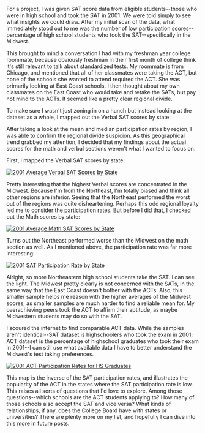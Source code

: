 
For a project, I was given SAT score data from eligible students--those who were in high school and took the SAT in 2001. We were told simply to see what insights we could draw. After my initial scan of the data, what immediately stood out to me was the number of low participation scores--percentage of high school students who took the SAT--specifically in the Midwest. 

This brought to mind a conversation I had with my freshman year college roommate, because obviously freshman in their first month of college think it's still relevant to talk about standardized tests. My roommate is from Chicago, and mentioned that all of her classmates were taking the ACT, but none of the schools she wanted to attend required the ACT. She was primarily looking at East Coast schools. I then thought about my own classmates on the East Coast who would take and retake the SATs, but pay not mind to the ACTs. It seemed like a pretty clear regional divide.

To make sure I wasn't just zoning in on a hunch but instead looking at the dataset as a whole, I mapped out the Verbal SAT scores by state:

After taking a look at the mean and median participation rates by region, I was able to confirm the regional divide suspicion. As this geographical trend grabbed my attention, I decided that my findings about the actual scores for the math and verbal sections weren't what I wanted to focus on.


First, I mapped the Verbal SAT scores by state:

<div class='tableauPlaceholder' id='viz1490032901891' style='position: relative'><noscript><a href='#'><img alt='2001 Average Verbal SAT Scores by State ' src='https:&#47;&#47;public.tableau.com&#47;static&#47;images&#47;20&#47;2001AverageVerbalSATScoresbyState&#47;Sheet4&#47;1_rss.png' style='border: none' /></a></noscript><object class='tableauViz'  style='display:none;'><param name='host_url' value='https%3A%2F%2Fpublic.tableau.com%2F' /> <param name='site_root' value='' /><param name='name' value='2001AverageVerbalSATScoresbyState&#47;Sheet4' /><param name='tabs' value='no' /><param name='toolbar' value='yes' /><param name='static_image' value='https:&#47;&#47;public.tableau.com&#47;static&#47;images&#47;20&#47;2001AverageVerbalSATScoresbyState&#47;Sheet4&#47;1.png' /> <param name='animate_transition' value='yes' /><param name='display_static_image' value='yes' /><param name='display_spinner' value='yes' /><param name='display_overlay' value='yes' /><param name='display_count' value='yes' /></object></div>

Pretty interesting that the highest Verbal scores are concentrated in the Midwest. Because I'm from the Northeast, I'm totally biased and think all other regions are inferior. Seeing that the Northeast performed the worst out of the regions was quite disheartening. Perhaps this odd regional loyalty led me to consider the participation rates. But before I did that, I checked out the Math scores by state:

<div class='tableauPlaceholder' id='viz1489527750572' style='position: relative'><noscript><a href='#'><img alt='2001 Average Math SAT Scores by State ' src='https:&#47;&#47;public.tableau.com&#47;static&#47;images&#47;Av&#47;AverageMathSATScoresbyState&#47;Sheet2&#47;1_rss.png' style='border: none' /></a></noscript><object class='tableauViz'  style='display:none;'><param name='host_url' value='https%3A%2F%2Fpublic.tableau.com%2F' /> <param name='path' value='views&#47;AverageMathSATScoresbyState&#47;Sheet2?:embed=y&amp;:display_count=y' /> <param name='toolbar' value='yes' /><param name='static_image' value='https:&#47;&#47;public.tableau.com&#47;static&#47;images&#47;Av&#47;AverageMathSATScoresbyState&#47;Sheet2&#47;1.png' /> <param name='animate_transition' value='yes' /><param name='display_static_image' value='yes' /><param name='display_spinner' value='yes' /><param name='display_overlay' value='yes' /><param name='display_count' value='yes' /></object></div>

Turns out the Northeast performed worse than the Midwest on the math section as well. As I mentioned above, the participation rate was far more interesting:

<div class='tableauPlaceholder' id='viz1490032944746' style='position: relative'><noscript><a href='#'><img alt='2001 SAT Participation Rate by State ' src='https:&#47;&#47;public.tableau.com&#47;static&#47;images&#47;20&#47;2001SATParticipationRatebyState_0&#47;Sheet3&#47;1_rss.png' style='border: none' /></a></noscript><object class='tableauViz'  style='display:none;'><param name='host_url' value='https%3A%2F%2Fpublic.tableau.com%2F' /> <param name='site_root' value='' /><param name='name' value='2001SATParticipationRatebyState_0&#47;Sheet3' /><param name='tabs' value='no' /><param name='toolbar' value='yes' /><param name='static_image' value='https:&#47;&#47;public.tableau.com&#47;static&#47;images&#47;20&#47;2001SATParticipationRatebyState_0&#47;Sheet3&#47;1.png' /> <param name='animate_transition' value='yes' /><param name='display_static_image' value='yes' /><param name='display_spinner' value='yes' /><param name='display_overlay' value='yes' /><param name='display_count' value='yes' /></object></div>

Alright, so more Northeastern high school students take the SAT. I can see the light. The Midwest pretty clearly is not concerned with the SATs, in the same way that the East Coast doesn't bother with the ACTs. Also, this smaller sample helps me reason with the higher averages of the Midwest scores, as smaller samples are much harder to find a reliable mean for. My overachieving peers took the ACT to affirm their aptitude, as maybe Midwestern students may do so with the SAT.

I scoured the internet to find comparable ACT data. While the samples aren't identical--SAT dataset is highschoolers who took the exam in 2001; ACT dataset is the percentage of highschool graduates who took their exam in 2001--I can still use what available data I have to better understand the Midwest's test taking preferences.

<div class='tableauPlaceholder' id='viz1490032270645' style='position: relative'><noscript><a href='#'><img alt='2001 ACT Participation Rates for HS Graduates ' src='https:&#47;&#47;public.tableau.com&#47;static&#47;images&#47;20&#47;2001ACTPartipationRates&#47;Sheet1&#47;1_rss.png' style='border: none' /></a></noscript><object class='tableauViz'  style='display:none;'><param name='host_url' value='https%3A%2F%2Fpublic.tableau.com%2F' /> <param name='site_root' value='' /><param name='name' value='2001ACTPartipationRates&#47;Sheet1' /><param name='tabs' value='no' /><param name='toolbar' value='yes' /><param name='static_image' value='https:&#47;&#47;public.tableau.com&#47;static&#47;images&#47;20&#47;2001ACTPartipationRates&#47;Sheet1&#47;1.png' /> <param name='animate_transition' value='yes' /><param name='display_static_image' value='yes' /><param name='display_spinner' value='yes' /><param name='display_overlay' value='yes' /><param name='display_count' value='yes' /></object></div>

This map is the inverse of the SAT participation rates, and illustrates the popularity of the ACT in the states where the SAT participation rate is low. This raises all sorts of questions that I'd love to explore. Among those questions--which schools are the ACT students applying to? How many of those schools also accept the SAT and vice versa? What kinds of relationships, if any, does the College Board have with states or universities? There are plenty more on my list, and hopefully I can dive into this more in future posts.
